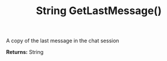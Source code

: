﻿---
uid: crmscript_ref_NSChatSummaryItem_GetLastMessage
title: String GetLastMessage()
intellisense: NSChatSummaryItem.GetLastMessage
keywords: NSChatSummaryItem, GetLastMessage
so.topic: reference
---

A copy of the last message in the chat session

**Returns:** String


